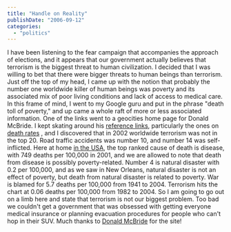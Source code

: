 ```yaml
---
title: "Handle on Reality"
publishDate: "2006-09-12"
categories: 
  - "politics"
---
```


I have been listening to the fear campaign that accompanies the approach of elections, and it appears that our government actually believes that terrorism is the biggest threat to human civilization. I decided that I was willing to bet that there were bigger threats to human beings than terrorism. Just off the top of my head, I came up with the notion that probably the number one worldwide killer of human beings was poverty and its associated mix of poor living conditions and lack of access to medical care. In this frame of mind, I went to my Google guru and put in the phrase "death toll of poverty," and up came a whole raft of more or less associated information. One of the links went to a geocities home page for Donald McBride. I kept skating around his [reference links](http://www.geocities.com/dtmcbride/reference/index.html), particularly the ones on [death rates](http://www.geocities.com/dtmcbride/reference/deaths.html) , and I discovered that in 2002 worldwide terrorism was not in the top 20. Road traffic accidents was number 10, and number 14 was self-inflicted. Here at home [in the USA](http://www.geocities.com/dtmcbride/reference/deaths.html#us), the top ranked cause of death is disease, with 749 deaths per 100,000 in 2001, and we are allowed to note that death from disease is possibly poverty-related. Number 4 is natural disaster with 0.2 per 100,000, and as we saw in New Orleans, natural disaster is not an effect of poverty, but death from natural disaster is related to poverty. War is blamed for 5.7 deaths per 100,000 from 1941 to 2004. Terrorism hits the chart at 0.06 deaths per 100,000 from 1982 to 2004. So I am going to go out on a limb here and state that terrorism is not our biggest problem. Too bad we couldn't get a government that was obsessed with getting everyone medical insurance or planning evacuation procedures for people who can't hop in their SUV. Much thanks to [Donald McBride](http://www.geocities.com/dtmcbride/index.html) for the site!
